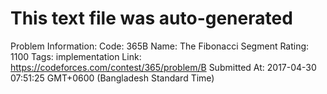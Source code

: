 # This text file was auto-generated

Problem Information:
Code: 365B
Name: The Fibonacci Segment
Rating: 1100
Tags: implementation
Link: https://codeforces.com/contest/365/problem/B
Submitted At: 2017-04-30 07:51:25 GMT+0600 (Bangladesh Standard Time)